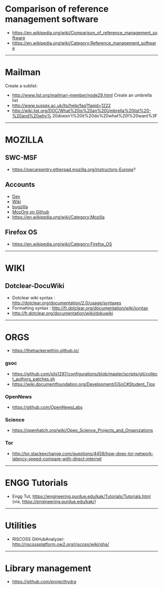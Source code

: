 

# Comparison of reference management software
* https://en.wikipedia.org/wiki/Comparison_of_reference_management_software
* https://en.wikipedia.org/wiki/Category:Reference_management_software

----

# Mailman
Create a sublist:
+ http://www.list.org/mailman-member/node29.html
Create an umbrella list 
+ http://www.sussex.ac.uk/its/help/faq?faqid=1222
+ http://wiki.list.org/DOC/What%20is%20an%20Umbrella%20list%20-%20and%20why%
20doesn't%20it%20do%20what%20I%20want%3F


----

# MOZILLA
## SWC-MSF
+ https://swcarpentry.etherpad.mozilla.org/instructors-Europe?

## Accounts
+ [Dev](https://developer.mozilla.org)
+ [Wiki](https://wiki.mozilla.org/)
+ [bugzilla](https://bugzilla.mozilla.org/)
+ [MozOrg on Github](https://github.com/mozilla/)
+ https://en.wikipedia.org/wiki/Category:Mozilla

## Firefox OS
+ https://en.wikipedia.org/wiki/Category:Firefox_OS

----

# WIKI
## Dotclear-DocuWiki
+ Dotclear wiki syntax : http://dotclear.org/documentation/2.0/usage/syntaxes
+ Formatting syntax : http://fr.dotclear.org/documentation/wiki/syntax
+ http://fr.dotclear.org/documentation/wiki/dokuwiki

----

# ORGS
+ https://thehackerwithin.github.io/

### gsoc
+ https://github.com/sils1297/configurations/blob/master/scripts/git/collect_authors_patches.sh
+ https://wiki.documentfoundation.org/Development/GSoC#Student_Tips

### OpenNews
+ https://github.com/OpenNewsLabs

### Science 
+ https://openhatch.org/wiki/Open_Science_Projects_and_Organizations

### Tor
+ http://tor.stackexchange.com/questions/4459/how-does-tor-network-latency-speed-compare-with-direct-internet

----

# ENGG Tutorials
+ Engg Tut, https://engineering.purdue.edu/kak/Tutorials/Tutorials.html (via, https://engineering.purdue.edu/kak/)

----

# Utilities
+ RISCOSS GitHubAnalyzer: http://riscossplatform.ow2.org/riscoss/wiki/gha/


----

# Library management
+ https://github.com/projecthydra
